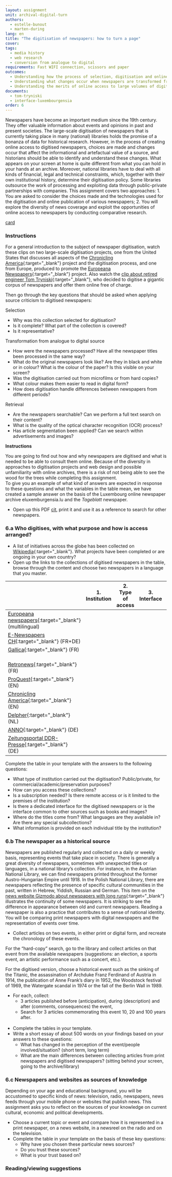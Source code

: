 ```yaml
---
layout: assignment
unit: archival-digital-turn
authors:
  - estelle-bunout
  - marten-during
lang: en
title: "The digitisation of newspapers: how to turn a page"
cover:
tags:
  - media history
  - web research
  - conversion from analogue to digital
requirements: Fast WIFI connection, scissors and paper
outcomes:
  - Understanding how the process of selection, digitisation and online publishing of newspapers works 
  - Understanding what changes occur when newspapers are transformed from print to digital files
  - Understanding the merits of online access to large volumes of digitised newspapers
documents:
  - tom-tryniski
  - interface-luxembourgensia
order: 6
---
```


Newspapers have become an important medium since the 19th century. They offer valuable information about events and opinions in past and present societies. The large-scale digitisation of newspapers that is currently taking place in many (national) libraries holds the promise of a bonanza of data for historical research. However, in the process of creating online access to digitised newspapers, choices are made and changes occur that affect the informational and artefactual value of a source, and historians should be able to identify and understand these changes. What appears on your screen at home is quite different from what you can hold in your hands at an archive. Moreover, national libraries have to deal with all kinds of financial, legal and technical constraints, which, together with their own institutional history, determine their digitisation policy. Some libraries outsource the work of processing and exploiting data through public-private partnerships with companies. This assignment covers two approaches: 1. You are asked to consider the choices made and the technologies used for the digitisation and online publication of various newspapers; 2. You will explore the diversity of news coverage and exploit the opportunities of online access to newspapers by conducting comparative research.

[card](tom-tryniski)

<!-- more -->

<!-- briefing-student -->

### Instructions
<!-- section-contents -->

For a general introduction to the subject of newspaper digitisation, watch these clips on two large-scale digitisation projects, one from the United States that discusses all aspects of the [Chronicling America](https://www.youtube.com/watch?v=LclIm9s7Iho){:target="_blank"} project and the digitisation process, and one from Europe, produced to promote the [Europeana Newspapers](https://www.youtube.com/watch?v=5G6v00Z8CyQ){:target="_blank"} project. Also watch the [clip about retired engineer Tom Tryniski](https://www.youtube.com/watch?v=KVWDX6oaYCg&feature=youtu.be){:target="_blank"}, who decided to digitise a gigantic corpus of newspapers and offer them online free of charge.

Then go through the key questions that should be asked when applying source criticism to digitised newspapers:

Selection

- Why was this collection selected for digitisation?
- Is it complete? What part of the collection is covered?
- Is it representative?

Transformation from analogue to digital source

- How were the newspapers processed? Have all the newspaper titles been processed in the same way?
- What do the original newspapers look like? Are they in black and white or in colour? What is the colour of the paper? Is this visible on your screen?
- Was the digitisation carried out from microfilms or from hard copies?
- What colour makes them easier to read in digital form?
- How does digitisation handle differences between newspapers from different periods?

Retrieval

- Are the newspapers searchable? Can we perform a full text search on their content?
- What is the quality of the optical character recognition (OCR) process?
- Has article segmentation been applied? Can we search within advertisements and images?

**Instructions**

You are going to find out how and why newspapers are digitised and what is needed to be able to consult them online. Because of the diversity in approaches to digitisation projects and web design and possible unfamiliarity with online archives, there is a risk of not being able to see the wood for the trees while completing this assignment.  
To give you an example of what kind of answers are expected in response to these questions and what the variables in the table mean, we have created a sample answer on the basis of the Luxembourg online newspaper archive eluxemburgensia.lu and the *Tageblatt* newspaper.
- Open up this PDF [cit](interface-luxembourgensia), print it and use it as a reference to search for other newspapers.

<!-- section -->

### 6.a Who digitises, with what purpose and how is access arranged?   
<!-- section-contents -->

- A list of initiatives across the globe has been collected on [Wikipedia](https://en.wikipedia.org/wiki/Wikipedia:List_of_online_newspaper_archives){:target="_blank"}. What projects have been completed or are ongoing in your own country?
- Open up the links to the collections of digitised newspapers in the table, browse through the content and choose two newspapers in a language that you master.

|     | 1. Institution | 2. Type of access | 3. Interface | 4. Collection specificities | 5. Metadata title
| --- | -------------- | ----------------- | ------------ | --------------------------- | -----------------
| [Europeana newspapers](http://www.europeana-newspapers.eu){:target="_blank"} (multilingual) |   |   |   |  
| [E-Newspapers CH](http://www.onlinenewspapers.com/switzerl.htm){:target="_blank"} (FR+DE)   |   |   |   |  
| [Gallica](https://gallica.bnf.fr/html/und/presse-et-revues/presse-et-revues){:target="_blank"} (FR)  |   |   |   |  
| [Retronews](https://www.retronews.fr){:target="_blank"} (FR) |   |   |   |  
| [ProQuest](https://www.proquest.com/products-services/pq-hist-news.html){:target="_blank"} (EN)|   |   |   |  
| [Chronicling America](https://chroniclingamerica.loc.gov){:target="_blank"} (EN)|   |   |   |  
| [Delpher](https://www.delpher.nl){:target="_blank"} (NL)|   |   |   |  
| [ANNO](http://anno.onb.ac.at/anno-suche#searchMode=simple&from=1){:target="_blank"} (DE)|   |   |   |  
| [Zeitungsportal DDR-Presse](http://zefys.staatsbibliothek-berlin.de/ddr-presse/){:target="_blank"} (DE) |   |   |   |

Complete the table in your template with the answers to the following questions:
- What type of institution carried out the digitisation? Public/private, for commercial/academic/preservation purposes?
- How can you access these collections?
- Is a subscription needed? Is there remote access or is it limited to the premises of the institution?
- Is there a dedicated interface for the digitised newspapers or is the interface common to other sources such as books and images?
- Where do the titles come from? What languages are they available in? Are there any special subcollections?
- What information is provided on each individual title by the institution?

<!-- section -->

### 6.b The newspaper as a historical source
<!-- section-contents -->

Newspapers are published regularly and collected on a daily or weekly basis, representing events that take place in society. There is generally a great diversity of newspapers, sometimes with unexpected titles or languages, in a national library’s collection. For instance, in the Austrian National Library, we can find newspapers printed throughout the former Austro-Hungarian Empire until 1918. In the Polish National Library, there are newspapers reflecting the presence of specific cultural communities in the past, written in Hebrew, Yiddish, Russian and German. This item on the [news website Gizmodo about newspapers with long runs](https://io9.gizmodo.com/the-worlds-oldest-newspapers-still-being-published-tod-1369904730){:target="_blank"} illustrates the continuity of some newspapers. It is striking to see the difference in appearance between old and current newspapers. Reading a newspaper is also a practice that contributes to a sense of national identity. You will be comparing print newspapers with digital newspapers and the representation of events over time.

- Collect articles on two events, in either print or digital form, and recreate the chronology of these events.

For the “hard-copy” search, go to the library and collect articles on that event from the available newspapers  (suggestions: an election, a sports event, an artistic performance such as a concert, etc.).

For the digitised version, choose a historical event such as the sinking of the Titanic, the assassination of Archduke Franz Ferdinand of Austria in 1914, the publication of Anne Frank’s diary in 1952, the Woodstock festival of 1969, the Watergate scandal in 1974 or the fall of the Berlin Wall in 1989.

- For each, collect:
  - 3 articles published before (anticipation), during (description) and after (comments, consequences) the event,
  - Search for 3 articles commemorating this event 10, 20 and 100 years after.  
&nbsp;  
- Complete the tables in your template.
- Write a short essay of about 500 words on your findings based on your answers to these questions:
  - What has changed in the perception of the event/people involved/situation? (short term, long term)
  - What are the main differences between collecting articles from print newspapers and digitised newspapers? (sitting behind your screen, going to the archive/library)


<!-- section -->

### 6.c Newspapers and websites as sources of knowledge
<!-- section-contents -->

Depending on your age and educational background, you will be accustomed to specific kinds of news: television, radio, newspapers, news feeds through your mobile phone or websites that publish news. This assignment asks you to reflect on the sources of your knowledge on current cultural, economic and political developments.
- Choose a current topic or event and compare how it is represented in a print newspaper, on a news website, in a newsreel on the radio and on the television.
- Complete the table in your template on the basis of these key questions:
  - Why have you chosen these particular news sources?
  - Do you trust these sources?
  - What is your trust based on?

<!-- section -->

### Reading/viewing suggestions
<!-- section-contents -->

<!-- briefing-teacher -->
